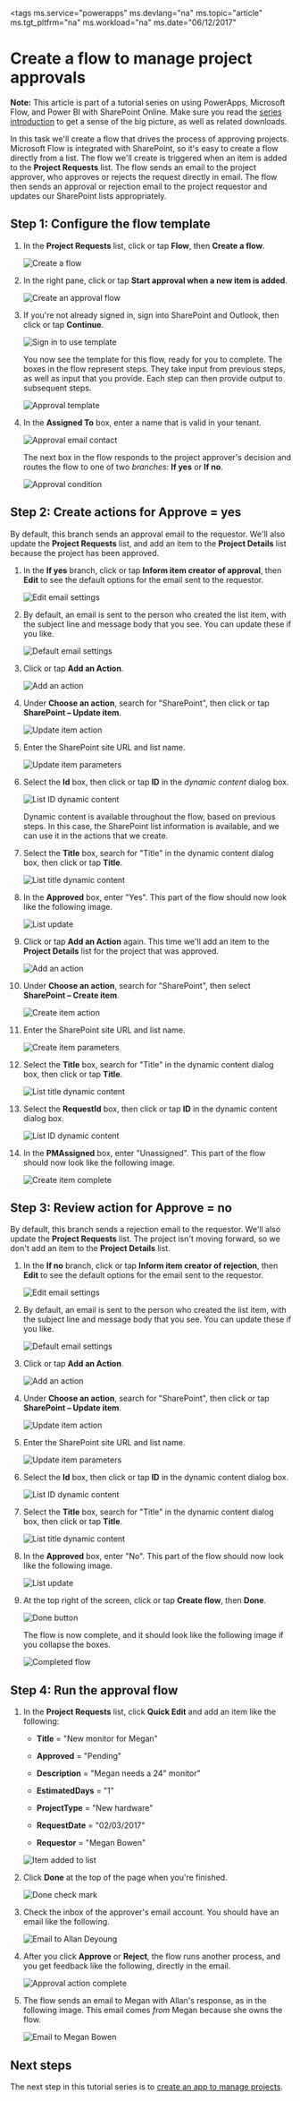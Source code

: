 <properties
	pageTitle="Create a flow to manage project approvals | Microsoft PowerApps"
	description="In this task we'll create a flow that drives the process of approving projects."
	services=""
	suite="powerapps"
	documentationCenter="na"
	authors="mgblythe"
	manager="anneta"
	editor=""
	tags=""/>
<tags
	ms.service="powerapps"
	ms.devlang="na"
	ms.topic="article"
	ms.tgt_pltfrm="na"
	ms.workload="na"
	ms.date="06/12/2017"

# Create a flow to manage project approvals

**Note:** This article is part of a tutorial series on using PowerApps, Microsoft Flow, and Power BI with SharePoint Online. Make sure you read the [series introduction](sharepoint-scenario-intro.md) to get a sense of the big picture, as well as related downloads.

In this task we'll create a flow that drives the process of approving projects. Microsoft Flow is integrated with SharePoint, so it's easy to create a flow directly from a list. The flow we'll create is triggered when an item is added to the **Project Requests** list. The flow sends an email to the project approver, who approves or rejects the request directly in email. The flow then sends an approval or rejection email to the project requestor and updates our SharePoint lists appropriately.

## Step 1: Configure the flow template

1. In the **Project Requests** list, click or tap **Flow**, then **Create a flow**.

    ![Create a flow](./media/sharepoint-scenario-approval-flow/03-01-01-create-flow.png)

2. In the right pane, click or tap **Start approval when a new item is added**.

    ![Create an approval flow](./media/sharepoint-scenario-approval-flow/03-01-02-approval-flow.png)

3. If you're not already signed in, sign into SharePoint and Outlook, then click or tap **Continue**.

    ![Sign in to use template](./media/sharepoint-scenario-approval-flow/03-01-03-continue.png)

    You now see the template for this flow, ready for you to complete. The boxes in the flow represent steps. They take input from previous steps, as well as input that you provide. Each step can then provide output to subsequent steps.

    ![Approval template](./media/sharepoint-scenario-approval-flow/03-01-04-template.png)

4. In the **Assigned To** box, enter a name that is valid in your tenant.

    ![Approval email contact](./media/sharepoint-scenario-approval-flow/03-01-05-approval-email.png)

    The next box in the flow responds to the project approver's decision and routes the flow to one of two *branches*: **If yes** or **If no**.

    ![Approval condition](./media/sharepoint-scenario-approval-flow/03-01-06-condition.png)

## Step 2: Create actions for Approve = yes

By default, this branch sends an approval email to the requestor. We'll also update the **Project Requests** list, and add an item to the **Project Details** list because the project has been approved.

1. In the **If yes** branch, click or tap **Inform item creator of approval**, then **Edit** to see the default options for the email sent to the requestor.

    ![Edit email settings](./media/sharepoint-scenario-approval-flow/03-01-07-yes-email.png)

2. By default, an email is sent to the person who created the list item, with the subject line and message body that you see. You can update these if you like.

    ![Default email settings](./media/sharepoint-scenario-approval-flow/03-01-07a-yes-email-defaults.png)

3. Click or tap **Add an Action**.

    ![Add an action](./media/sharepoint-scenario-approval-flow/03-00-01-add-action.png)

4. Under **Choose an action**, search for "SharePoint", then click or tap **SharePoint – Update item**.

    ![Update item action](./media/sharepoint-scenario-approval-flow/03-00-02-update.png)

5. Enter the SharePoint site URL and list name.

    ![Update item parameters](./media/sharepoint-scenario-approval-flow/03-00-03-update-list.png)

6. Select the **Id** box, then click or tap **ID** in the *dynamic content* dialog box.

    ![List ID dynamic content](./media/sharepoint-scenario-approval-flow/03-00-04-list-id.png)

    Dynamic content is available throughout the flow, based on previous steps. In this case, the SharePoint list information is available, and we can use it in the actions that we create.

7. Select the **Title** box, search for "Title" in the dynamic content dialog box, then click or tap **Title**.

    ![List title dynamic content](./media/sharepoint-scenario-approval-flow/03-00-05-list-title.png)

8. In the **Approved** box, enter "Yes". This part of the flow should now look like the following image.

    ![List update](./media/sharepoint-scenario-approval-flow/03-01-08-yes-update-complete.png)

9. Click or tap **Add an Action** again. This time we'll add an item to the **Project Details** list for the project that was approved.

    ![Add an action](./media/sharepoint-scenario-approval-flow/03-00-01-add-action.png)

10. Under **Choose an action**, search for "SharePoint", then select **SharePoint – Create item**.

    ![Create item action](./media/sharepoint-scenario-approval-flow/03-01-09-create.png)

11. Enter the SharePoint site URL and list name.

    ![Create item parameters](./media/sharepoint-scenario-approval-flow/03-01-10-yes-create-list.png)

12. Select the **Title** box, search for "Title" in the dynamic content dialog box, then click or tap **Title**.

    ![List title dynamic content](./media/sharepoint-scenario-approval-flow/03-00-05-list-title.png)

13. Select the **RequestId** box, then click or tap **ID** in the dynamic content dialog box.

    ![List ID dynamic content](./media/sharepoint-scenario-approval-flow/03-00-04-list-id.png)

14. In the **PMAssigned** box, enter "Unassigned". This part of the flow should now look like the following image.

    ![Create item complete](./media/sharepoint-scenario-approval-flow/03-01-11-yes-create-complete.png)

## Step 3: Review action for Approve = no

By default, this branch sends a rejection email to the requestor. We'll also update the **Project Requests** list. The project isn't moving forward, so we don't add an item to the **Project Details** list.

1. In the **If no** branch, click or tap **Inform item creator of rejection**, then **Edit** to see the default options for the email sent to the requestor.

    ![Edit email settings](./media/sharepoint-scenario-approval-flow/03-01-12-no-email.png)

2. By default, an email is sent to the person who created the list item, with the subject line and message body that you see. You can update these if you like.

    ![Default email settings](./media/sharepoint-scenario-approval-flow/03-01-13-no-email-defaults.png)

3. Click or tap **Add an Action**.

    ![Add an action](./media/sharepoint-scenario-approval-flow/03-00-01-add-action.png)

4. Under **Choose an action**, search for "SharePoint", then click or tap **SharePoint – Update item**.

    ![Update item action](./media/sharepoint-scenario-approval-flow/03-00-02-update.png)

5. Enter the SharePoint site URL and list name.

    ![Update item parameters](./media/sharepoint-scenario-approval-flow/03-00-03-update-list.png)

6. Select the **Id** box, then click or tap **ID** in the dynamic content dialog box.

    ![List ID dynamic content](./media/sharepoint-scenario-approval-flow/03-00-04-list-id.png)

7. Select the **Title** box, search for "Title" in the dynamic content dialog box, then click or tap **Title**.

    ![List title dynamic content](./media/sharepoint-scenario-approval-flow/03-00-05-list-title.png)

8. In the **Approved** box, enter "No". This part of the flow should now look like the following image.

    ![List update](./media/sharepoint-scenario-approval-flow/03-01-08-no-update-complete.png)

9. At the top right of the screen, click or tap **Create flow**, then **Done**.

    ![Done button](./media/sharepoint-scenario-approval-flow/03-01-15a-done-button.png)

    The flow is now complete, and it should look like the following image if you collapse the boxes.

    ![Completed flow](./media/sharepoint-scenario-approval-flow/03-01-16-flow-complete.png)

## Step 4: Run the approval flow

1. In the **Project Requests** list, click **Quick Edit** and add an item like the following:

    - **Title** = "New monitor for Megan"

    - **Approved** = "Pending"

    - **Description** = "Megan needs a 24" monitor"

    - **EstimatedDays** = "1"

    - **ProjectType** = "New hardware"

    - **RequestDate** = "02/03/2017"

    - **Requestor** = "Megan Bowen"

    ![Item added to list](./media/sharepoint-scenario-approval-flow/03-02-01-list-add.png)

2. Click **Done** at the top of the page when you're finished.

    ![Done check mark](./media/sharepoint-scenario-approval-flow/03-02-02-done.png)

3. Check the inbox of the approver's email account. You should have an email like the following.

    ![Email to Allan Deyoung](./media/sharepoint-scenario-approval-flow/03-02-03-allan-email.png)

4. After you click **Approve** or **Reject**, the flow runs another process, and you get feedback like the following, directly in the email.

    ![Approval action complete](./media/sharepoint-scenario-approval-flow/03-02-04-action-complete.png)

5. The flow sends an email to Megan with Allan's response, as in the following image. This email comes *from* Megan because she owns the flow.

    ![Email to Megan Bowen](./media/sharepoint-scenario-approval-flow/03-02-05-megan-email.png)

## Next steps

The next step in this tutorial series is to [create an app to manage projects](sharepoint-scenario-build-app.md).
